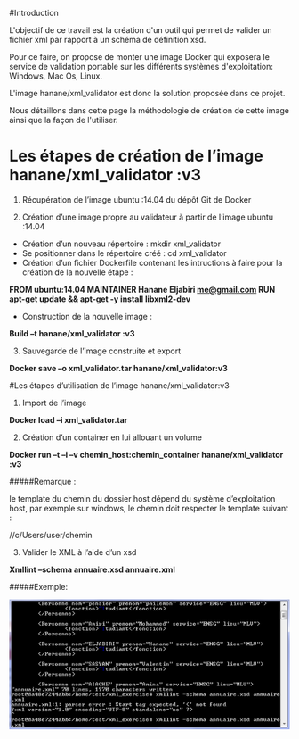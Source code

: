 #Introduction

L'objectif de ce travail est la création d'un outil qui permet de valider un fichier xml par rapport à un schéma de définition xsd.

Pour ce faire, on propose de monter une image Docker qui exposera le service de validation portable sur les différents systèmes d'exploitation: Windows, Mac Os, Linux. 

L'image hanane/xml_validator est donc la solution proposée dans ce projet.

Nous détaillons dans cette page la méthodologie de création de cette image ainsi que la façon de l'utiliser.

# Les étapes de création de l’image hanane/xml_validator :v3

1)	Récupération de l’image ubuntu :14.04 du dépôt Git de Docker 

2)	Création d’une image propre au validateur à partir de l’image ubuntu :14.04

- Création d’un nouveau répertoire : mkdir xml_validator
- Se positionner dans le répertoire créé : cd xml_validator
- Création d’un fichier Dockerfile contenant les intructions à faire pour la création de la nouvelle étape :

**FROM ubuntu:14.04
MAINTAINER Hanane Eljabiri <me@gmail.com>
RUN apt-get update && apt-get -y install libxml2-dev**

- Construction de la nouvelle image :

**Build –t hanane/xml_validator :v3**
 
3)	Sauvegarde de l’image construite et export

**Docker save –o xml_validator.tar hanane/xml_validator:v3**

#Les étapes d’utilisation de l’image hanane/xml_validator:v3

1)	Import de l’image

**Docker load –i xml_validator.tar**

2)	Création d’un container en lui allouant un volume

**Docker run –t –i –v  chemin_host:chemin_container hanane/xml_validator :v3**

#####Remarque : 

le template du chemin du dossier host  dépend du système d’exploitation host, par exemple sur windows, le chemin doit respecter le template suivant :

//c/Users/user/chemin

3)	Valider le XML à l’aide d’un xsd

**Xmllint –schema annuaire.xsd annuaire.xml**

#####Exemple:

![Exmple d'utilisation du container pour la validation du fichir annuaire.xml](ressources/exemple.PNG "")


